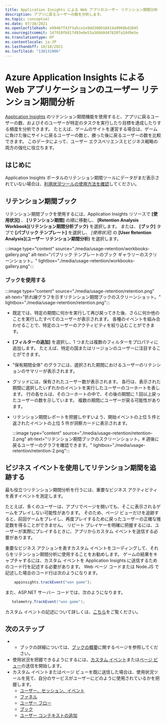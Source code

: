 ```yaml
---
title: Application Insights による Web アプリのユーザー リテンション期間分析
description: アプリに戻るユーザーの数を分析します。
ms.topic: conceptual
ms.date: 07/30/2021
ms.openlocfilehash: e99467f43f3a5ce1e9dd300918414a9968bd2045
ms.sourcegitcommit: 147910fb817d93e0e53a36bb8d476207a2dd9e5e
ms.translationtype: HT
ms.contentlocale: ja-JP
ms.lasthandoff: 10/18/2021
ms.locfileid: "130131906"
---
```

# <a name="user-retention-analysis-for-web-applications-with-application-insights"></a>Azure Application Insights による Web アプリケーションのユーザー リテンション期間分析

[Application Insights](./app-insights-overview.md) のリテンション期間機能を使用すると、アプリに戻るユーザーの数、およびそのユーザーが特定のタスクを実行したり目標を達成したりする頻度を分析できます。 たとえば、ゲームのサイトを運営する場合は、ゲームに負けた後にサイトに戻るユーザーの数と、勝った後に戻るユーザーの数を比較できます。 このデータによって、ユーザー エクスペリエンスとビジネス戦略の両方の強化に役立ちます。

## <a name="get-started"></a>はじめに

Application Insights ポータルのリテンション期間ツールにデータがまだ表示されていない場合は、[利用状況ツールの使用方法を確認](usage-overview.md)してください。

## <a name="the-retention-workbook"></a>リテンション期間ブック

リテンション期間ブックを使用するには、Application Insights リソースで **[使用状況]** 、 **[リテンション期間]** の順に移動し、 **[Retention Analysis Workbook]\(リテンション期間分析ブック\)** を選択します。 または、 **[ブック]** タブで **[パブリック テンプレート]** を選択し、 *[使用状況]* の **[User Retention Analysis]\(ユーザー リテンション期間分析\)** を選択します。

:::image type="content" source="./media/usage-retention/workbooks-gallery.png" alt-text="パブリック テンプレートのブック ギャラリーのスクリーンショット。" lightbox="./media/usage-retention/workbooks-gallery.png":::



### <a name="using-the-workbook"></a>ブックを使用する

:::image type="content" source="./media/usage-retention/retention.png" alt-text="折れ線グラフを示すリテンション期間ブックのスクリーンショット。" lightbox="./media/usage-retention/retention.png":::

- 既定では、特定の期間に何かを実行して再び戻ってきた後、さらに何か他のことを実行したすべてのユーザーが表示されます。 各種のイベントを組み合わせることで、特定のユーザーのアクティビティを絞り込むことができます。
- **[フィルターの追加]** を選択し、1 つまたは複数のフィルターをプロパティに追加します。 たとえば、特定の国またはリージョンのユーザーに注目することができます。 
- "保有期間全体" のグラフには、選択された期間におけるユーザーのリテンションのサマリーが表示されます。 
- グリッドには、保有されたユーザー数が表示されます。 各行は、表示された期間に選択したいずれかのイベントを実行したユーザーのコーホートを表します。 行の各セルは、そのコーホートの中で、その後の期間に 1 回以上戻ったユーザーの数を示しています。 複数の期間にユーザーが戻る可能性があります。 
- リテンション期間レポートを把握しやすいよう、開始イベントの上位 5 件と返されたイベントの上位 5 件が洞察カードに表示されます。 

    :::image type="content" source="./media/usage-retention/retention-2.png" alt-text="リテンション期間ブックのスクリーンショット。# 週後に戻るユーザーのグラフを確認できます。" lightbox="./media/usage-retention/retention-2.png":::

## <a name="use-business-events-to-track-retention"></a>ビジネス イベントを使用してリテンション期間を追跡する

最も役立つリテンション期間分析を行うには、重要なビジネス アクティビティを表すイベントを測定します。 

たとえば、多くのユーザーは、アプリでページを開いても、そこに表示されるゲームをプレイしない可能性があります。 そのため、ページ ビューだけを追跡すると、前回ゲームをプレイし、再度プレイするために戻ったユーザーの正確な推定数を得ることができません。 リピート プレイヤーを明確に把握するには、ユーザーが実際にプレイするときに、アプリからカスタム イベントを送信する必要があります。  

重要なビジネス アクションを表すカスタム イベントをコーディングして、それらをリテンション期間分析に使用することをお勧めします。 ゲームの結果をキャプチャするには、カスタム イベントを Application Insights に送信するためのコード行を記述する必要があります。 Web ページ コードまたは Node.JS で記述した場合のコード行は次のようになります。

```JavaScript
    appinsights.trackEvent("won game");
```

また、ASP.NET サーバー コードでは、次のようになります。

```csharp
   telemetry.TrackEvent("won game");
```

カスタム イベントの記述について詳しくは、[こちら](./api-custom-events-metrics.md#trackevent)をご覧ください。


## <a name="next-steps"></a>次のステップ
- - ブックの詳細については、[ブックの概要](../visualize/workbooks-overview.md)に関するページを参照してください。
- 使用状況を把握できるようにするには、[カスタム イベント](./api-custom-events-metrics.md#trackevent)または[ページ ビュー](./api-custom-events-metrics.md#page-views)の送信を開始します。
- カスタム イベントまたはページ ビューを既に送信した場合は、使用状況ツールを見て、自分のサービスがユーザーにどのように使用されているかを把握します。
    - [ユーザー、セッション、イベント](usage-segmentation.md)
    - [ファネル](usage-funnels.md)
    - [ユーザー フロー](usage-flows.md)
    - [ブック](../visualize/workbooks-overview.md)
    - [ユーザー コンテキストの追加](./usage-overview.md)